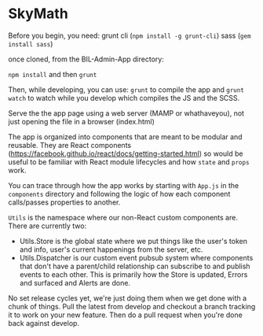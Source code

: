 # SkyMath

Before you begin, you need:
grunt cli (`npm install -g grunt-cli`)
sass (`gem install sass`)

once cloned, from the BIL-Admin-App directory:

`npm install` and then `grunt`

Then, while developing, you can use:
`grunt` to compile the app and 
`grunt watch` to watch while you develop which compiles the JS and the SCSS.

Serve the the app page using a web server (MAMP or whathaveyou), not just opening the file in a browser (index.html)

The app is organized into components that are meant to be modular and reusable. They are React components (https://facebook.github.io/react/docs/getting-started.html) so would be useful to be familiar with React module lifecycles and how `state` and `props` work.

You can trace through how the app works by starting with `App.js` in the `components` directory and following the logic of how each component calls/passes properties to another.

`Utils` is the namespace where our non-React custom components are. There are currently two:
- Utils.Store is the global state where we put things like the user's token and info, user's current happenings from the server, etc.
- Utils.Dispatcher is our custom event pubsub system where components that don't have a parent/child relationship can subscribe to and publish events to each other. This is primarily how the Store is updated, Errors and surfaced and Alerts are done.

No set release cycles yet, we're just doing them when we get done with a chunk of things. Pull the latest from develop and checkout a branch tracking it to work on your new feature. Then do a pull request when you're done back against develop.
